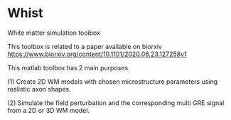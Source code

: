 # Whist
White matter simulation toolbox

This toolbox is related to a paper available on biorxiv
https://www.biorxiv.org/content/10.1101/2020.06.23.127258v1

This matlab toolbox has 2 main purposes 

(1) Create 2D WM models with chosen microstructure parameters using realistic axon shapes. 

(2) Simulate the field perturbation and the corresponding multi GRE signal from a 2D or 3D WM model.
